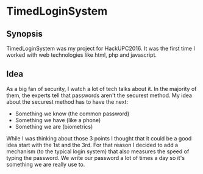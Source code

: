 # TimedLoginSystem

## Synopsis
TimedLoginSystem was my project for HackUPC2016.
It was the first time I worked with web technologies like html, php and javascript.

## Idea
As a big fan of security, I watch a lot of tech talks about it. In the majority of them, the experts tell that passwords aren't the securest method.
My idea about the securest method has to have the next:
- Something we know (the common password)
- Something we have (like a phone)
- Something we are (biometrics)

While I was thinking about those 3 points I thought that it could be a good idea start with the 1st and the 3rd.
For that reason I decided to add a mechanism (to the typical login system) that also measures the speed of typing the password.
We write our password a lot of times a day so it's something we are really use to. 

